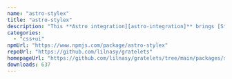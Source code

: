 ```yaml
---
name: "astro-stylex"
title: "astro-stylex"
description: "This **Astro integration][astro-integration]** brings [StyleX's](https://stylexjs.com/docs/learn/) CSS compiler to every `.astro` file and [framework component in your project."
categories:
  - "css+ui"
npmUrl: "https://www.npmjs.com/package/astro-stylex"
repoUrl: "https://github.com/lilnasy/gratelets"
homepageUrl: "https://github.com/lilnasy/gratelets/tree/main/packages/stylex"
downloads: 637
---
```


